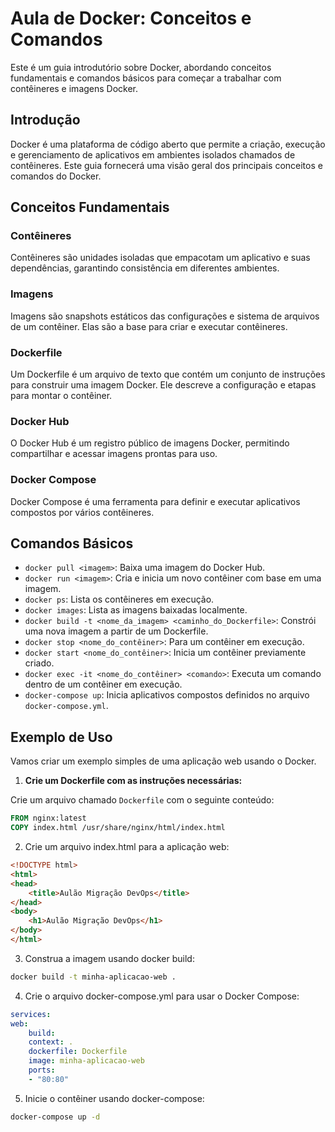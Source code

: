# Aula de Docker: Conceitos e Comandos

Este é um guia introdutório sobre Docker, abordando conceitos fundamentais e comandos básicos para começar a trabalhar com contêineres e imagens Docker.

## Introdução

Docker é uma plataforma de código aberto que permite a criação, execução e gerenciamento de aplicativos em ambientes isolados chamados de contêineres. Este guia fornecerá uma visão geral dos principais conceitos e comandos do Docker.

## Conceitos Fundamentais

### Contêineres

Contêineres são unidades isoladas que empacotam um aplicativo e suas dependências, garantindo consistência em diferentes ambientes.

### Imagens

Imagens são snapshots estáticos das configurações e sistema de arquivos de um contêiner. Elas são a base para criar e executar contêineres.

### Dockerfile

Um Dockerfile é um arquivo de texto que contém um conjunto de instruções para construir uma imagem Docker. Ele descreve a configuração e etapas para montar o contêiner.

### Docker Hub

O Docker Hub é um registro público de imagens Docker, permitindo compartilhar e acessar imagens prontas para uso.

### Docker Compose

Docker Compose é uma ferramenta para definir e executar aplicativos compostos por vários contêineres.

## Comandos Básicos

- `docker pull <imagem>`: Baixa uma imagem do Docker Hub.
- `docker run <imagem>`: Cria e inicia um novo contêiner com base em uma imagem.
- `docker ps`: Lista os contêineres em execução.
- `docker images`: Lista as imagens baixadas localmente.
- `docker build -t <nome_da_imagem> <caminho_do_Dockerfile>`: Constrói uma nova imagem a partir de um Dockerfile.
- `docker stop <nome_do_contêiner>`: Para um contêiner em execução.
- `docker start <nome_do_contêiner>`: Inicia um contêiner previamente criado.
- `docker exec -it <nome_do_contêiner> <comando>`: Executa um comando dentro de um contêiner em execução.
- `docker-compose up`: Inicia aplicativos compostos definidos no arquivo `docker-compose.yml`.

## Exemplo de Uso

Vamos criar um exemplo simples de uma aplicação web usando o Docker.

1. **Crie um Dockerfile com as instruções necessárias:**

Crie um arquivo chamado `Dockerfile` com o seguinte conteúdo:

```Dockerfile
FROM nginx:latest
COPY index.html /usr/share/nginx/html/index.html
```

2. Crie um arquivo index.html para a aplicação web:
```html
<!DOCTYPE html>
<html>
<head>
    <title>Aulão Migração DevOps</title>
</head>
<body>
    <h1>Aulão Migração DevOps</h1>
</body>
</html>
```

3. Construa a imagem usando docker build:

```bash
docker build -t minha-aplicacao-web .
```

4. Crie o arquivo docker-compose.yml para usar o Docker Compose:
```yaml
services:
web:
    build:
    context: .
    dockerfile: Dockerfile
    image: minha-aplicacao-web
    ports:
    - "80:80"
```

5. Inicie o contêiner usando docker-compose:
```bash
docker-compose up -d
```